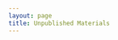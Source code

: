 ```yaml
---
layout: page
title: Unpublished Materials
---
```


<object data="{{ site.url }}{{ site.baseurl }}/_pdfs/Ker-Essay-Notes-on-Old-English-Script.pdf" width="800" height="600"></object>
